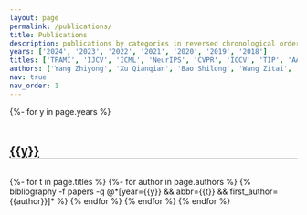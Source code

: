 ```yaml
---
layout: page
permalink: /publications/
title: Publications
description: publications by categories in reversed chronological order.
years: ['2024', '2023', '2022', '2021', '2020', '2019', '2018']
titles: ['TPAMI', 'IJCV', 'ICML', 'NeurIPS', 'CVPR', 'ICCV', 'TIP', 'AAAI', 'IJCAI', 'MM']
authors: ['Yang Zhiyong', 'Xu Qianqian', 'Bao Shilong', 'Wang Zitai', 'Wen Peisong', 'Shao Huiyang', 'Gao Peifeng', 'Jiang Yangbangyan' ,'Ma Ke', 'Cao Tianwei', 'Hou Wenzheng', 'Cao Zongsheng', 'Hao Qianxiu', 'Jiang Xuan', 'Chen Junyu', 'Dai Siran', 'Li Feiran', 'Hua Cong', 'Han Boyu', 'Meng Benyuan', 'Sun Yuchen', 'Lu Zhiguang', 'Lyu Xingyu']
nav: true
nav_order: 1
---
```

<!-- _pages/publications.md -->
<div class="publications">

{%- for y in page.years %}
  <h2 class="col-sm-10" style="padding-top: 1rem; margin-bottom:2rem; margin-top: 2rem; border-bottom: 1px solid rgba(0,0,0,0.3); color: rgb(189, 37, 181); padding-left: 0px;"><a href="#">{{y}}</a></h2>
  {%- for t in page.titles %}
    {%- for author in page.authors %}
      {% bibliography -f papers -q @*[year={{y}} && abbr={{t}} && first_author={{author}}]* %}
    {% endfor %}
  {% endfor %}
{% endfor %}

</div>
